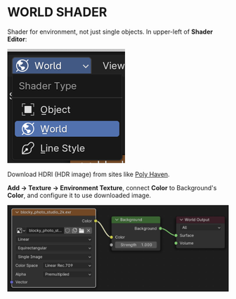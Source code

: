 # WORLD SHADER

Shader for environment, not just single objects. In upper-left of **Shader Editor**:

![World Shader](/assets/interface/world-shader.png)

Download HDRI (HDR image) from sites like [Poly Haven](https://polyhaven.com/).

**Add &rarr; Texture &rarr; Environment Texture**, connect **Color** to Background's **Color**, and configure it to use downloaded image.

![Environment Texture](/assets/interface/environment-texture.png)
